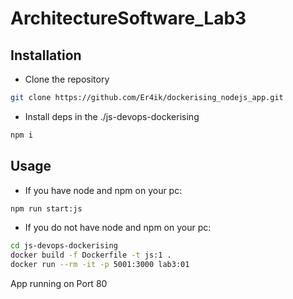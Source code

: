 # ArchitectureSoftware_Lab3

## Installation

- Clone the repository

```bash
git clone https://github.com/Er4ik/dockerising_nodejs_app.git
```

- Install deps in the ./js-devops-dockerising

```bash
npm i
```

## Usage

- If you have node and npm on your pc:

```bash
npm run start:js
```

- If you do not have node and npm on your pc:

```bash
cd js-devops-dockerising
docker build -f Dockerfile -t js:1 .
docker run --rm -it -p 5001:3000 lab3:01
```

App running on Port 80
